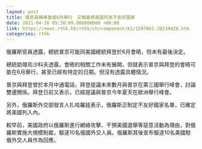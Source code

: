 ```yaml
---
layout: post
title: 俄官員稱峰會或6月舉行　又稱會將美國列為不友好國家
date: 2021-04-26 05:30:09.000000000 +08:00
link: https://news.rthk.hk/rthk/ch/component/k2/1587661-20210426.htm
categories: rthk
---
```


俄羅斯官員透露，總統普京可能同美國總統拜登於6月會晤，但未有最後決定。

總統助理烏沙科夫透露，會晤的相關工作未有展開，但就表示普京與拜登的會晤可能在6月舉行，甚至已經有特定的日期。但沒有透露具體情況。

普京與拜登曾於本月中通電話，拜登提議未來數月與普京在第三國舉行峰會，討論雙邊關係。拜登日前又表示，已經提議與普京今年夏天在歐洲舉行峰會。

另外，俄羅斯外交部發言人扎哈羅娃表示，俄羅斯正制定不友好國家名單，已確定將美國列入內。

較早前，美國政府以俄羅斯進行網絡攻擊、干預美國選舉等惡意活動為理由，對俄羅斯實施大規模制裁，驅逐10名俄國外交人員。俄羅斯其後宣布驅逐10名美國駐俄外交人員作為回應。
